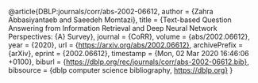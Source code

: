 @article{DBLP:journals/corr/abs-2002-06612,
  author    = {Zahra Abbasiyantaeb and
               Saeedeh Momtazi},
  title     = {Text-based Question Answering from Information Retrieval and Deep
               Neural Network Perspectives: {A} Survey},
  journal   = {CoRR},
  volume    = {abs/2002.06612},
  year      = {2020},
  url       = {https://arxiv.org/abs/2002.06612},
  archivePrefix = {arXiv},
  eprint    = {2002.06612},
  timestamp = {Mon, 02 Mar 2020 16:46:06 +0100},
  biburl    = {https://dblp.org/rec/journals/corr/abs-2002-06612.bib},
  bibsource = {dblp computer science bibliography, https://dblp.org}
}